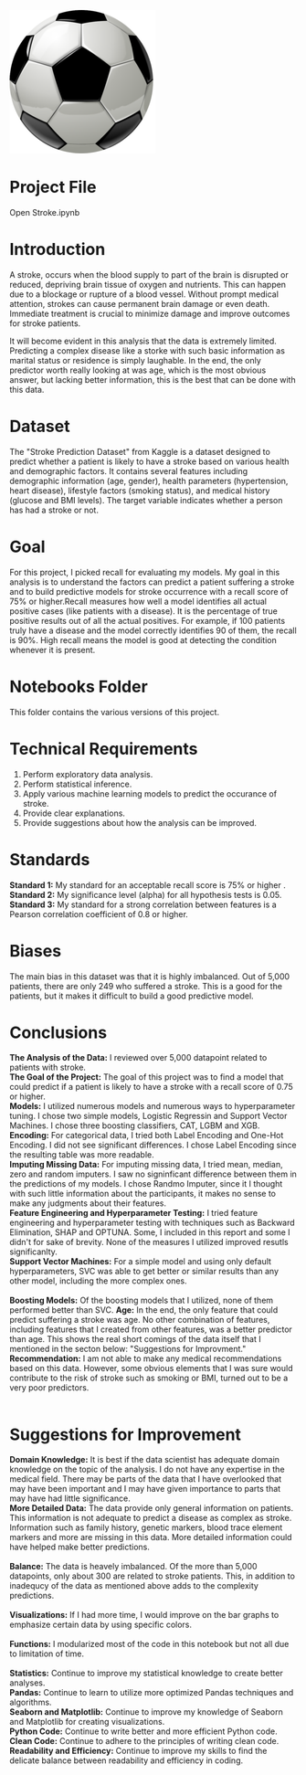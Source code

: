 ![Alt_Text](https://github.com/KevinNourian/Football/blob/main/Images/football.png)
# Project File
Open Stroke.ipynb

# Introduction
A stroke, occurs when the blood supply to part of the brain is disrupted or reduced, depriving brain tissue of oxygen and nutrients. This can happen due to a blockage or rupture of a blood vessel. Without prompt medical attention, strokes can cause permanent brain damage or even death. Immediate treatment is crucial to minimize damage and improve outcomes for stroke patients.

It will become evident in this analysis that the data is extremely limited. Predicting a complex disease like a storke with such basic information as marital status or residence is simply laughable. In the end, the only predictor worth really looking at was age, which is the most obvious answer, but lacking better information, this is the best that can be done with this data.

# Dataset
The "Stroke Prediction Dataset" from Kaggle is a dataset designed to predict whether a patient is likely to have a stroke based on various health and demographic factors. It contains several features including demographic information (age, gender), health parameters (hypertension, heart disease), lifestyle factors (smoking status), and medical history  (glucose and BMI levels). The target variable indicates whether a person has had a stroke or not.


# Goal
For this project, I picked recall for evaluating my models. My goal in this analysis is to understand the factors can predict a patient suffering a stroke and to build predictive models for stroke occurrence with a recall score of 75% or higher.Recall measures how well a model identifies all actual positive cases (like patients with a disease). It is the percentage of true positive results out of all the actual positives. For example, if 100 patients truly have a disease and the model correctly identifies 90 of them, the recall is 90%. High recall means the model is good at detecting the condition whenever it is present. 


# Notebooks Folder
This folder contains the various versions of this project. 


# Technical Requirements
1. Perform exploratory data analysis. 
2. Perform statistical inference. 
3. Apply various machine learning models to predict the occurance of stroke. 
4. Provide clear explanations. 
5. Provide suggestions about how the analysis can be improved.


# Standards
**Standard 1:** My standard for an acceptable recall score is 75% or higher .<BR>
**Standard 2:** My significance level (alpha) for all hypothesis tests is 0.05. <BR>
**Standard 3:** My standard for a strong correlation between features is a Pearson correlation coefficient of 0.8 or higher. <BR> 

# Biases
The main bias in this dataset was that it is highly imbalanced. Out of 5,000 patients, there are only 249 who suffered a stroke. This is a good for the patients, but it makes it difficult to build a good predictive model. 

# Conclusions
**The Analysis of the Data:** I reviewed over 5,000 datapoint related to patients with stroke. <br> 
**The Goal of the Project:** The goal of this project was to find a model that could predict if a patient is likely to have a stroke with a recall score of 0.75 or higher.<br>
**Models:** I utilized numerous models and numerous ways to hyperparameter tuning.  I chose two simple models, Logistic Regressin and Support Vector Machines. I chose three boosting classifiers, CAT, LGBM and XGB.<br>
**Encoding:** For categorical data, I tried both Label Encoding and One-Hot Encoding. I did not see significant differences. I chose Label Encoding since the resulting table was more readable.  <br>
**Imputing Missing Data:** For imputing missing data, I tried mean, median, zero and random imputers. I saw no signinficant difference between them in the predictions of my models. I chose Randmo Imputer, since it I thought with such little information about the participants, it makes no sense to make any judgments about their features.  <br>
**Feature Engineering and Hyperparameter Testing:** I tried feature engineering and hyperparameter testing with techniques such as Backward Elimination, SHAP and OPTUNA. Some, I included in this report and some I didn't for sake of brevity. None of the measures I utilized improved resutls significanlty.<br> 
**Support Vector Machines:** For a simple model and using only default hyperparameters, SVC was able to get better or similar results than any other model, including the more complex ones.<br>  
**Boosting Models:** Of the boosting models that I utilized, none of them performed better than SVC.
**Age:** In the end, the only feature that could predict suffering a stroke was age. No other combination of features, including features that I created from other features, was a better predictor than age. This shows the real short comings of the data itself that I mentioned in the secton below: "Suggestions for Improvment."
**Recommendation:** I am not able to make any medical recommendations based on this data. However, some obvious elements that I was sure would contribute to the risk of stroke such as smoking or BMI, turned out to be a very poor predictors. <br> <br>

# Suggestions for Improvement
**Domain Knowledge:** It is best if the data scientist has adequate domain knowledge on the topic of the analysis. I do not have any expertise in the medical field. There may be parts of the data that I have overlooked that may have been important and I may have given importance to parts that may have had little significance. <br>
**More Detailed Data:** The data provide only general information on patients. This information is not adequate to predict a disease as complex as stroke. Information such as family history, genetic markers, blood trace element markers and more are missing in this data. More detailed information could have helped make better predictions. <br>  
**Balance:** The data is heavely imbalanced. Of the more than 5,000 datapoints, only about 300 are related to stroke patients. This, in addition to inadequcy of the data as mentioned above adds to the complexity predictions.  <br>  
**Visualizations:** If I had more time, I would improve on the bar graphs to emphasize certain data by using specific colors.  <br>  
**Functions:** I modularized most of the code in this notebook but not all due to limitation of time.  <br>  
**Statistics:** Continue to improve my statistical knowledge to create better analyses.<br>
**Pandas:** Continue to learn to utilize more optimized Pandas techniques and algorithms.<br>
**Seaborn and Matplotlib:** Continue to improve my knowledge of Seaborn and Matplotlib for creating visualizations. <br>
**Python Code:** Continue to write better and more efficient Python code. <br>
**Clean Code:** Continue to adhere to the principles of writing clean code. <br>
**Readability and Efficiency:** Continue to improve my skills to find the delicate balance between readability and efficiency in coding.<br>